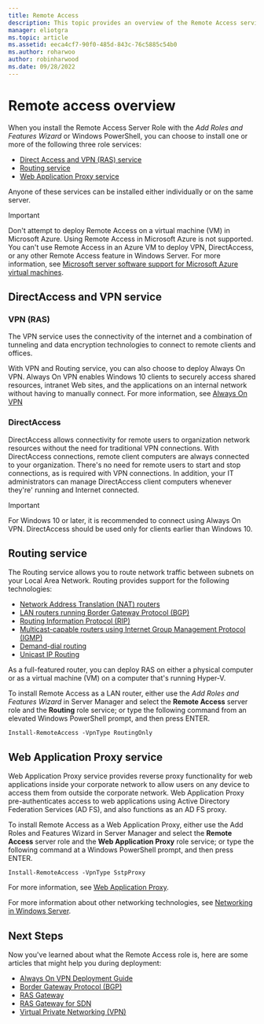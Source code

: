 ```yaml
---
title: Remote Access
description: This topic provides an overview of the Remote Access services in Windows Server.
manager: eliotgra
ms.topic: article
ms.assetid: eeca4cf7-90f0-485d-843c-76c5885c54b0
ms.author: roharwoo
author: robinharwood
ms.date: 09/28/2022
---
```


# Remote access overview

When you install the Remote Access Server Role with the *Add Roles and Features Wizard* or Windows PowerShell, you can choose to install one or more of the following three role services:

- [Direct Access and VPN (RAS) service](#directaccess-and-vpn-service)
- [Routing service](#routing-service)
- [Web Application Proxy service](#web-application-proxy-service)

Anyone of these services can be installed either individually or on the same server.

>[!IMPORTANT]
>Don't attempt to deploy Remote Access on a virtual machine \(VM\) in Microsoft Azure. Using Remote Access in Microsoft Azure is not supported. You can't use Remote Access in an Azure VM to deploy VPN, DirectAccess, or any other Remote Access feature in Windows Server. For more information, see [Microsoft server software support for Microsoft Azure virtual machines](https://support.microsoft.com/help/2721672/microsoft-server-software-support-for-microsoft-azure-virtual-machines).

## DirectAccess and VPN service

### VPN (RAS)

The VPN service uses the connectivity of the internet and a combination of tunneling and data encryption technologies to connect to remote clients and offices.

With VPN and Routing service, you can also choose to deploy Always On VPN. Always On VPN enables Windows 10 clients to securely access shared resources, intranet Web sites, and the applications on an internal network without having to manually connect. For more information, see [Always On VPN](vpn/vpn-map-da.md)

### DirectAccess

DirectAccess allows connectivity for remote users to organization network resources without the need for traditional VPN connections. With DirectAccess connections, remote client computers are always connected to your organization. There's no need for remote users to start and stop connections, as is required with VPN connections. In addition, your IT administrators can manage DirectAccess client computers whenever they're' running and Internet connected.

>[!IMPORTANT]
>For Windows 10 or later, it is recommended to connect using Always On VPN. DirectAccess should be used only for clients earlier than Windows 10.

## Routing service

The Routing service allows you to route network traffic between subnets on your Local Area Network. Routing provides support for the following technologies:

- [Network Address Translation (NAT) routers](/previous-versions/windows/it-pro/windows-2000-server/cc957896(v=technet.10))
- [LAN routers running Border Gateway Protocol (BGP)](bgp/border-gateway-protocol-bgp.md)
- [Routing Information Protocol (RIP)](/previous-versions/windows/it-pro/windows-2000-server/cc957940(v=technet.10))
- [Multicast-capable routers using Internet Group Management Protocol (IGMP)](/previous-versions/windows/it-pro/windows-2000-server/cc957920(v=technet.10))
- [Demand-dial routing](/previous-versions/windows/it-pro/windows-2000-server/cc957968(v=technet.10))
- [Unicast IP Routing](/previous-versions/windows/it-pro/windows-2000-server/cc957899(v=technet.10))

As a full-featured router, you can deploy RAS on either a physical computer or as a virtual machine (VM) on a computer that's running Hyper-V.

To install Remote Access as a LAN router, either use the *Add Roles and Features Wizard* in Server Manager and select the **Remote Access** server role and the **Routing** role service; or type the following command from an elevated Windows PowerShell prompt, and then press ENTER.

```
Install-RemoteAccess -VpnType RoutingOnly
```

## Web Application Proxy service

Web Application Proxy service provides reverse proxy functionality for web applications inside your corporate network to allow users on any device to access them from outside the corporate network. Web Application Proxy pre-authenticates access to web applications using Active Directory Federation Services (AD FS), and also functions as an AD FS proxy.

To install Remote Access as a Web Application Proxy, either use the Add Roles and Features Wizard in Server Manager and select the **Remote Access** server role and the **Web Application Proxy** role service; or type the following command at a Windows PowerShell prompt, and then press ENTER.

```
Install-RemoteAccess -VpnType SstpProxy
```

For more information, see [Web Application Proxy](./web-application-proxy/web-app-proxy-windows-server.md).

For more information about other networking technologies, see [Networking in Windows Server](../../networking/index.yml).

## Next Steps

Now you've learned about what the Remote Access role is, here are some articles that might help you during deployment:

- [Always On VPN Deployment Guide](vpn/always-on-vpn/deploy/always-on-vpn-deploy-deployment.md)
- [Border Gateway Protocol &#40;BGP&#41;](bgp/Border-Gateway-Protocol-BGP.md)
- [RAS Gateway](ras-gateway/RAS-Gateway.md)
- [RAS Gateway for SDN](/azure/azure-local/concepts/gateway-overview?context=/windows-server/context/windows-server-edge-remote)
- [Virtual Private Networking (VPN)](vpn/vpn-top.md)
